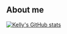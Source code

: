 ## About me

[![Kelly's GitHub stats](https://github-readme-stats.vercel.app/api?username=kho25&show_icons=true&theme=transparent)](https://github.com/anuraghazra/github-readme-stats)
